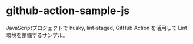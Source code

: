 # github-action-sample-js

JavaScriptプロジェクトで husky, lint-staged, GitHub Action を活用して Lint 環境を整備するサンプル。

## 
